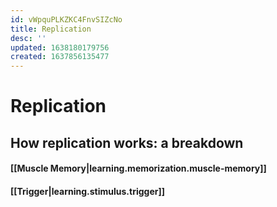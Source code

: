 ```yaml
---
id: vWpquPLKZKC4FnvSIZcNo
title: Replication
desc: ''
updated: 1638180179756
created: 1637856135477
---
```

# Replication

## How replication works: a breakdown

#### [[Muscle Memory|learning.memorization.muscle-memory]]

#### [[Trigger|learning.stimulus.trigger]]
